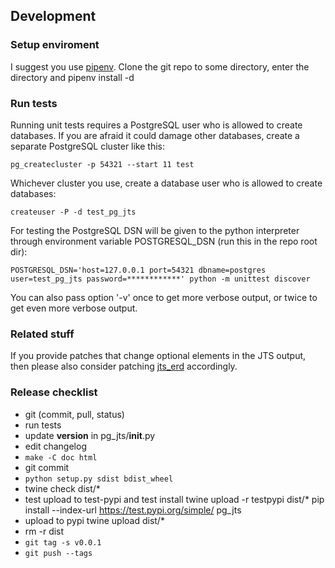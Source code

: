 ## Development

### Setup enviroment

I suggest you use [pipenv](https://pipenv.readthedocs.io/).
Clone the git repo to some directory, enter the directory and
    pipenv install -d

### Run tests

Running unit tests requires a PostgreSQL user who is allowed to create databases.
If you are afraid it could damage other databases, create a separate PostgreSQL
cluster like this:

    pg_createcluster -p 54321 --start 11 test

Whichever cluster you use, create a database user who is allowed to create databases:

    createuser -P -d test_pg_jts

For testing the PostgreSQL DSN will be given to the python interpreter
through environment variable POSTGRESQL_DSN (run this in the repo root dir):

    POSTGRESQL_DSN='host=127.0.0.1 port=54321 dbname=postgres user=test_pg_jts password=************' python -m unittest discover

You can also pass option '-v' once to get more verbose output,
or twice to get even more verbose output.

### Related stuff

If you provide patches that change optional elements in the JTS output,
then please also consider patching [jts_erd](https://github.com/iburadempa/jts_erd/) accordingly.

### Release checklist

* git (commit, pull, status)
* run tests
* update __version__ in pg_jts/__init__.py
* edit changelog
* `make -C doc html`
* git commit
* `python setup.py sdist bdist_wheel`
* twine check dist/*
* test upload to test-pypi and test install
    twine upload -r testpypi dist/*
    pip install --index-url https://test.pypi.org/simple/ pg_jts
* upload to pypi
    twine upload dist/*
* rm -r dist
* `git tag -s v0.0.1`
* `git push --tags`
